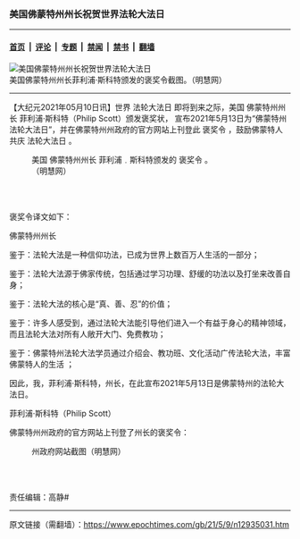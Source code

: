 ### 美国佛蒙特州州长祝贺世界法轮大法日

---

#### [首页](../../../..?n12935031) &nbsp;|&nbsp; [评论](../../../../../epoch-comment?n12935031) &nbsp;|&nbsp; [专题](../../../../../epoch-special?n12935031) &nbsp;|&nbsp; [禁闻](../../../../../epoch-news?n12935031) &nbsp;|&nbsp; [禁书](../../../../../books?n12935031) &nbsp;|&nbsp; [翻墙](https://github.com/gfw-breaker/nogfw/blob/master/README.md?n12935031)


<div><img alt="美国佛蒙特州州长祝贺世界法轮大法日" class="attachment-djy_600_400 size-djy_600_400 wp-post-image" src="https://i.epochtimes.com/assets/uploads/2021/05/id12935036-b35e867b9d52f8879486a06e1c1a6647-600x380.jpg"/>
<div class="caption">
 美国佛蒙特州州长菲利浦‧斯科特颁发的褒奖令截图。（明慧网）
</div></div><hr/><div class="post_content" id="artbody" itemprop="articleBody">
 <!-- article content begin -->
 <p>
  【大纪元2021年05月10日讯】世界
  <ok href="https://www.epochtimes.com/gb/tag/%E6%B3%95%E8%BD%AE%E5%A4%A7%E6%B3%95%E6%97%A5.html">
   法轮大法日
  </ok>
  即将到来之际，美国
  <ok href="https://www.epochtimes.com/gb/tag/%E4%BD%9B%E8%92%99%E7%89%B9%E5%B7%9E%E5%B7%9E%E9%95%BF.html">
   佛蒙特州州长
  </ok>
  菲利浦‧斯科特（Philip Scott）颁发褒奖状， 宣布2021年5月13日为“佛蒙特州法轮大法日”，并在佛蒙特州州政府的官方网站上刊登此
  <ok href="https://www.epochtimes.com/gb/tag/%E8%A4%92%E5%A5%96%E4%BB%A4.html">
   褒奖令
  </ok>
  ，鼓励佛蒙特人共庆
  <ok href="https://www.epochtimes.com/gb/tag/%E6%B3%95%E8%BD%AE%E5%A4%A7%E6%B3%95%E6%97%A5.html">
   法轮大法日
  </ok>
  。
 </p>
 <figure aria-describedby="caption-attachment-12935035" class="wp-caption aligncenter" id="attachment_12935035" style="width: 333px">
  <ok href="https://i.epochtimes.com/assets/uploads/2021/05/id12935035-2021-5-8-vermont-governor-proclamation_02.png" target="_blank">
   <img alt="" class="wp-image-12935035" src="https://i.epochtimes.com/assets/uploads/2021/05/id12935035-2021-5-8-vermont-governor-proclamation_02-600x744.png"/>
  </ok>
  <br/><figcaption class="wp-caption-text" id="caption-attachment-12935035">
   美国
   <ok href="https://www.epochtimes.com/gb/tag/%E4%BD%9B%E8%92%99%E7%89%B9%E5%B7%9E%E5%B7%9E%E9%95%BF.html">
    佛蒙特州州长
   </ok>
   菲利浦﹒斯科特颁发的
   <ok href="https://www.epochtimes.com/gb/tag/%E8%A4%92%E5%A5%96%E4%BB%A4.html">
    褒奖令
   </ok>
   。（明慧网）
  </figcaption><br/>
 </figure><br/>
 <p>
  褒奖令译文如下：
 </p>
 <p>
  佛蒙特州州长
 </p>
 <p>
  鉴于：法轮大法是一种信仰功法，已成为世界上数百万人生活的一部分；
 </p>
 <p>
  鉴于：法轮大法源于佛家传统，包括通过学习功理、舒缓的功法以及打坐来改善自身；
 </p>
 <p>
  鉴于：法轮大法的核心是“真、善、忍”的价值；
 </p>
 <p>
  鉴于：许多人感受到，通过法轮大法能引导他们进入一个有益于身心的精神领域，而且法轮大法对所有人敞开大门、免费教功；
 </p>
 <p>
  鉴于：佛蒙特州法轮大法学员通过介绍会、教功班、文化活动广传法轮大法，丰富佛蒙特人的生活 ；
 </p>
 <p>
  因此，我，菲利浦‧斯科特，州长，在此宣布2021年5月13日是佛蒙特州的法轮大法日。
 </p>
 <p>
  菲利浦‧斯科特（Philip Scott）
 </p>
 <p>
  佛蒙特州州政府的官方网站上刊登了州长的褒奖令：
 </p>
 <figure aria-describedby="caption-attachment-12935039" class="wp-caption alignnone" id="attachment_12935039" style="width: 500px">
  <ok href="https://i.epochtimes.com/assets/uploads/2021/05/id12935039-2021-5-8-vermont-governor-proclamation_01-ss.png" target="_blank">
   <img alt="" class="size-full wp-image-12935039" src="https://i.epochtimes.com/assets/uploads/2021/05/id12935039-2021-5-8-vermont-governor-proclamation_01-ss.png"/>
  </ok>
  <br/><figcaption class="wp-caption-text" id="caption-attachment-12935039">
   州政府网站截图（明慧网）
  </figcaption><br/>
 </figure><br/>
 <p>
  责任编辑：高静#
 </p>
 <!-- article content end -->
 <div id="below_article_ad">
 </div>
</div>


---

原文链接（需翻墙）：https://www.epochtimes.com/gb/21/5/9/n12935031.htm